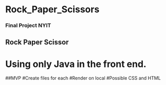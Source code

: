 # Rock_Paper_Scissors

### Final Project NYIT 

## Rock Paper Scissor 

# Using only Java in the front end. 

##MVP
#Create files for each
#Render on local
#Possible CSS and HTML
